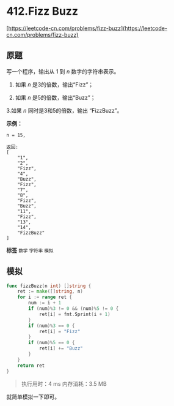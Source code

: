 # 412.Fizz Buzz
[https://leetcode-cn.com/problems/fizz-buzz](https://leetcode-cn.com/problems/fizz-buzz) 
## 原题
写一个程序，输出从 1 到 *n* 数字的字符串表示。

1. 如果 *n* 是3的倍数，输出“Fizz”；

2. 如果 *n* 是5的倍数，输出“Buzz”；

3.如果 *n* 同时是3和5的倍数，输出 “FizzBuzz”。

 **示例：** 

```
n = 15,

返回:
[
    "1",
    "2",
    "Fizz",
    "4",
    "Buzz",
    "Fizz",
    "7",
    "8",
    "Fizz",
    "Buzz",
    "11",
    "Fizz",
    "13",
    "14",
    "FizzBuzz"
]

```
 
**标签**
`数学` `字符串` `模拟` 


## 模拟
```go
func fizzBuzz(n int) []string {
	ret := make([]string, n)
	for i := range ret {
		num := i + 1
		if (num)%3 != 0 && (num)%5 != 0 {
			ret[i] = fmt.Sprint(i + 1)
		}
		if (num)%3 == 0 {
			ret[i] = "Fizz"
		}
		if (num)%5 == 0 {
			ret[i] += "Buzz"
		}
	}
	return ret
}
```
>执行用时：4 ms
内存消耗：3.5 MB

就简单模拟一下即可。